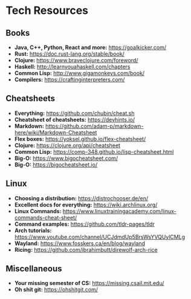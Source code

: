 # Tech Resources

## Books

- **Java, C++, Python, React and more:** https://goalkicker.com/
- **Rust:** https://doc.rust-lang.org/stable/book/
- **Clojure:** https://www.braveclojure.com/foreword/
- **Haskell:** http://learnyouahaskell.com/chapters
- **Common Lisp:** http://www.gigamonkeys.com/book/
- **Compilers:** https://craftinginterpreters.com/

## Cheatsheets

- **Everything:** https://github.com/chubin/cheat.sh
- **Cheatsheet of cheatsheets:** https://devhints.io/
- **Markdown:** https://github.com/adam-p/markdown-here/wiki/Markdown-Cheatsheet
- **Flex boxes:** https://yoksel.github.io/flex-cheatsheet/
- **Clojure:** https://clojure.org/api/cheatsheet
- **Common Lisp:** https://comp-348.github.io/lisp-cheatsheet.html
- **Big-O:** https://www.bigocheatsheet.com/
- **Big-O:** https://bigocheatsheet.io/

## Linux

- **Choosing a distribution:** https://distrochooser.de/en/
- **Excellent docs for everything:** https://wiki.archlinux.org/
- **Linux Commands:** https://www.linuxtrainingacademy.com/linux-commands-cheat-sheet/
- **Command examples:** https://github.com/tldr-pages/tldr
- **Arch tutorials:** https://www.youtube.com/channel/UCJdmdUp5BrsWsYVQUylCMLg
- **Wayland:** https://www.fosskers.ca/en/blog/wayland
- **Ricing:** https://github.com/ibrahimbutt/direwolf-arch-rice

## Miscellaneous

- **Your missing semester of CS:** https://missing.csail.mit.edu/
- **Oh shit git:** https://ohshitgit.com/
